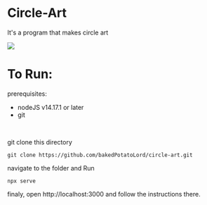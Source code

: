 # Circle-Art
 
It's a program that makes circle art

<img src="https://cdn.discordapp.com/attachments/985995143989567608/986021397195284500/unknown.png">

# To Run:

prerequisites:<br>
<ul>
    <li>nodeJS v14.17.1 or later</li>
    <li>git</li>
</ul>

<br>

git clone this directory<br>

```shell
git clone https://github.com/bakedPotatoLord/circle-art.git
```
navigate to the folder and Run

```shell
npx serve
```

finaly, open http://localhost:3000 and follow the instructions there.
